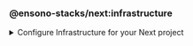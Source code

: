 ### @ensono-stacks/next:infrastructure

<details>
<summary>Configure Infrastructure for your Next project</summary>

The infrastructure generator will provide all the necessary tools and setup ready to configure your pipeline.

## Prerequisites

An existing [Next](https://nextjs.org/) application. This may already exist if you agreed to install the infra during next:init generator.

## Usage

```bash
nx g @ensono-stacks/next:infrastructure
```

### Command line arguments

The following command line arguments are available:

| Option    | Description             | Type              | Accepted Values | Default |
| --------- | ----------------------- | ----------------- | --------------- | ------- |
| --project | The name of the project | nameOfApplication | string          | N/A     |

### Generator Output

```
├── workspace root
    ├── apps
        ├── myapp
            ├── build
                ├── helm
                ├── terraform
```

##### The next auth plugin will

- Create numerous files under the two folders, helm and terraform. You can then go in and update relevant parts for your use case.

- Adds following files to .gitignore

```
'**/.terraform/*',
'*.tfstate',
'*.tfstate.*',
'crash.log',
'crash.*.log',
'override.tf',
'override.tf.json',
'*_override.tf',
'*_override.tf.json',
'.terraformrc',
'terraform.rc',
```

- installs following dev dependencies

```
@nx-tools/nx-container
@nx-tools/container-metadata
@jscutlery/semver
```

- Adds `stacks` object to nx.json which is populated via interactive and pulled in various stages of the infra journey

```
"stacks": {
    "business": {
      "company": "Amido",
      "domain": "stacks",
      "component": "nx"
    },
    "domain": {
      "internal": "test.com",
      "external": "test.dev"
    },
    "cloud": {
      "platform": "azure",
      "region": "euw"
    },
    "pipeline": "azdo",
    "terraform": {
      "group": "terraform-group",
      "storage": "terraform-storage",
      "container": "terraform-container"
    },
    "vcs": {
      "type": "github",
      "url": "remote.git"
    }
  }
```

## Understanding the Infrastructure

Azure devops configuration exists within the build folder for each new generated app project. This folder lives at root.

### build/azDevOps

`azuredevops-runner.yaml`

Here you will find the actions for triggering the pipelines. Basically, creating a PR will build as a non prod artefact and merging into main branch will build as a prod artefact, with the relevant paramater specified.

`azuredevops-stages.yaml`

This is of course the actual stages of the pipeline that are configured. Most of the detail is done via taskctl, which can found as the last task in the build job.

### taskctl

[taskctl](https://github.com/taskctl/taskctl) has been used to enable across different environments and builds. Cross platform, one single syntax.

As a rule of thumb, each task here references a target execution via Nx defined inside project.json. The flag --target is used to pass in the appropriate value.

`build/taskctl/tasks.yaml`

```
helm:
    description: Lint Helm Charts
    command:
      - npx nx affected --base="$BASE_SHA" --target=helm-lint
```

`apps/myapp/project.json`

```
"helm-lint": {
    "executor": "nx:run-commands",
    "options": {
        "commands": [
            {
                "command": "helm lint",
                "forwardAllArgs": false
            }
        ],
        "cwd": "apps/myapp/build/helm"
    }
}
```

Hence, running the following will trigger the intended execution. The pipeline takes care of this for us.

```
npx nx affected --base="$BASE_SHA" --target=helm-lint
```

Following on from this, we can see various steps such as linting, building, running helm, versioning and terraform are subsequently executed.

### Helm

The configuration files for Helm Charts live inside the build folder under directory for your app, within the project

`myproject/apps/myapp/build/helm`

In the infra pipeline, the steps for Helm will being by linting, then upgrade existing instance before installaing the new chart. The remaining tasks are then carried out post versioning, covered in the next section.

### Versioning

[jscutlery:semver](https://github.com/jscutlery/semver) is an Nx plugin which has been configured to automate semantic versioning and release in these projects. It follow conventional commits and is also applied to proceeding pipeline targets such as Helm charts.

### Package & Push

After versioning, our build is containerised using Docker and pushed to the set Azure registry.

Likewise, the Helm Charts are also packaged and pushed to their respective place in the Azure registry.

Finally a Github release is tagged with relevant notes using jscutlery.

### Terraform

This is the last group of tasks to run as part of the infrastructure. See `myproject/apps/myapp/build/terraform` for configuration files.

</details>
